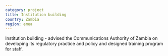```yaml
---
category: project
title: Institution building
country: Zambia
region: emea
---
```

Institution building - advised the Communications Authority of Zambia on developing its regulatory practice and policy and designed training program for staff.  